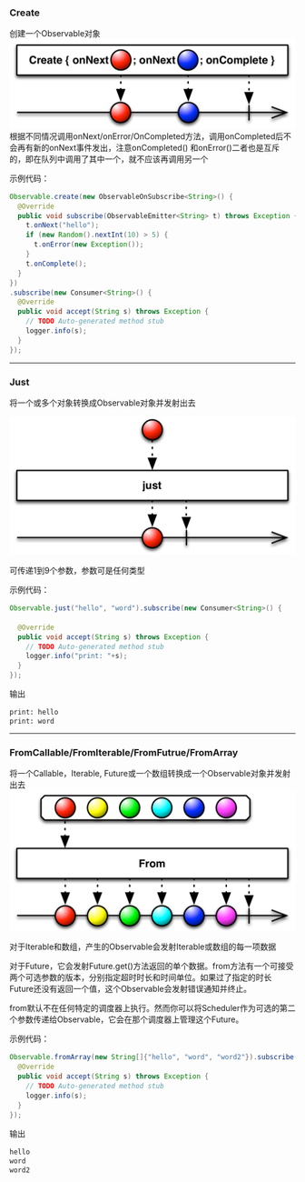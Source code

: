 ### Create 
创建一个Observable对象  
![](/docs/images/create.png)  
根据不同情况调用onNext/onError/OnCompleted方法，调用onCompleted后不会再有新的onNext事件发出，注意onCompleted()
和onError()二者也是互斥的，即在队列中调用了其中一个，就不应该再调用另一个  
  
示例代码：  
```Java
Observable.create(new ObservableOnSubscribe<String>() {
  @Override
  public void subscribe(ObservableEmitter<String> t) throws Exception {
    t.onNext("hello");
    if (new Random().nextInt(10) > 5) {
      t.onError(new Exception());
    }
    t.onComplete();
  }
})
.subscribe(new Consumer<String>() {
  @Override
  public void accept(String s) throws Exception {
    // TODO Auto-generated method stub
    logger.info(s);
  }
});
```

***
  
### Just  

将一个或多个对象转换成Observable对象并发射出去  

![](/docs/images/just.png)  

可传递1到9个参数，参数可是任何类型  

示例代码：  

```java
Observable.just("hello", "word").subscribe(new Consumer<String>() {

  @Override
  public void accept(String s) throws Exception {
    // TODO Auto-generated method stub
    logger.info("print: "+s);
  }
});
```

输出  

```
print: hello
print: word
```

***

### FromCallable/FromIterable/FromFutrue/FromArray  
将一个Callable，Iterable, Future或一个数组转换成一个Observable对象并发射出去  
![](/docs/images/From.png)  

对于Iterable和数组，产生的Observable会发射Iterable或数组的每一项数据  

对于Future，它会发射Future.get()方法返回的单个数据。from方法有一个可接受两个可选参数的版本，分别指定超时时长和时间单位。如果过了指定的时长Future还没有返回一个值，这个Observable会发射错误通知并终止。  

from默认不在任何特定的调度器上执行。然而你可以将Scheduler作为可选的第二个参数传递给Observable，它会在那个调度器上管理这个Future。  

示例代码：  
```Java
Observable.fromArray(new String[]{"hello", "word", "word2"}).subscribe(new Consumer<String>() {
  @Override
  public void accept(String s) throws Exception {
    // TODO Auto-generated method stub
    logger.info(s);
  }
});
```
输出  
```
hello
word
word2
```
